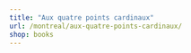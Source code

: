 ```yaml
---
title: "Aux quatre points cardinaux"
url: /montreal/aux-quatre-points-cardinaux/
shop: books
---
```

